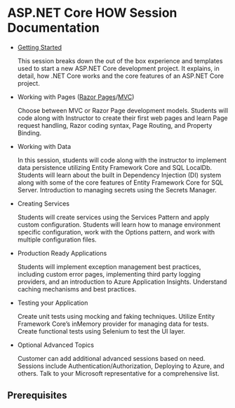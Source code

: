 # ASP.NET Core HOW Session Documentation

- [Getting Started](1-GettingStarted.md)

    This session breaks down the out of the box experience and templates used to start a new ASP.NET Core
    development project. It explains, in detail, how .NET Core works and the core features of an ASP.NET Core project.

- Working with Pages ([Razor Pages](2a-Working%20with%20Razor%20Pages.md)/[MVC](2b-Working%20with%20MVC.md))

    Choose between MVC or Razor Page development models. Students will code along with Instructor to create their
    first web pages and learn Page request handling, Razor coding syntax, Page Routing, and Property Binding.

- Working with Data

    In this session, students will code along with the instructor to implement data persistence utilizing Entity
    Framework Core and SQL LocalDb. Students will learn about the built in Dependency Injection (DI) system along
    with some of the core features of Entity Framework Core for SQL Server. Introduction to managing secrets using
    the Secrets Manager.

- Creating Services

    Students will create services using the Services Pattern and apply custom configuration. Students will learn how to
    manage environment specific configuration, work with the Options pattern, and work with multiple configuration
    files.

- Production Ready Applications

    Students will implement exception management best practices, including custom error pages, implementing third
    party logging providers, and an introduction to Azure Application Insights. Understand caching mechanisms and
    best practices.

- Testing your Application

    Create unit tests using mocking and faking techniques. Utilize Entity Framework Core’s inMemory provider for
    managing data for tests. Create functional tests using Selenium to test the UI layer.

- Optional Advanced Topics

    Customer can add additional advanced sessions based on need. Sessions include Authentication/Authorization,
    Deploying to Azure, and others. Talk to your Microsoft representative for a comprehensive list.


## Prerequisites
